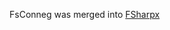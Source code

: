 FsConneg was merged into [FSharpx](https://github.com/fsharp/fsharpx/blob/master/src/FSharpx.Http/Conneg.fs)